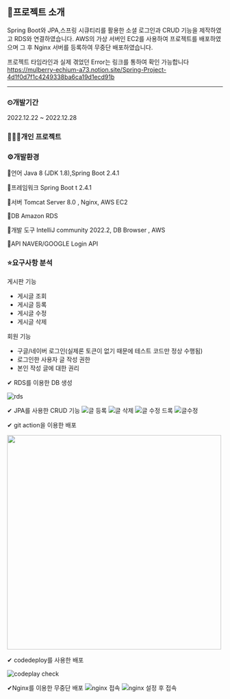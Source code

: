 ## 📃프로젝트 소개
Spring Boot와 JPA,스프링 시큐티리를 활용한 소셜 로그인과 CRUD 기능을 제작하였고 RDS와 연결하였습니다.  AWS의 가상 서버인 EC2를 사용하여 프로젝트를 배포하였으며 그 후 Nginx 서버를 등록하여 무중단 배포하였습니다.

프로젝트 타임라인과 실제 겪었던 Error는 링크를 통하여 확인 가능합니다
https://mulberry-echium-a73.notion.site/Spring-Project-4d1f0d7f1c4249338ba6ca19d1ecd91b
***

### ⏲개발기간
2022.12.22 ~ 2022.12.28

### 🧑‍🤝‍🧑개인 프로젝트

### ⚙개발환경
🔹언어 Java 8 (JDK 1.8),Spring Boot 2.4.1

🔹프레임워크 Spring Boot t 2.4.1

🔹서버 Tomcat Server 8.0 , Nginx, AWS EC2

🔹DB	Amazon RDS

🔹개발 도구 IntelliJ community 2022.2, DB Browser , AWS

🔹API NAVER/GOOGLE Login API

### ⭐요구사항 분석

게시판 기능

- 게시글 조회
- 게시글 등록
- 게시글 수정
- 게시글 삭제

회원 기능

- 구글/네이버 로그인(실제론 토큰이 없기 때문에 테스트 코드만 정상 수행됨)
- 로그인한 사용자 글 작성 권한
- 본인 작성 글에 대한 권리

✔ RDS를 이용한 DB 생성

![rds](https://user-images.githubusercontent.com/103393439/209842368-281008a3-1088-4575-a3ce-a65d4436f795.jpg)

✔ JPA를 사용한 CRUD 기능
![글 등록](https://user-images.githubusercontent.com/103393439/209836164-84bb3edc-a7f0-421f-ab95-62ff3d02c39a.jpg)
![글 삭제](https://user-images.githubusercontent.com/103393439/209836174-894ddf61-d7ae-4af4-8c89-c07393f08d43.jpg)
![글 수정 드록](https://user-images.githubusercontent.com/103393439/209836184-abdce7e2-3a41-4940-a2b6-62efa00bfdc8.jpg)
![글수정](https://user-images.githubusercontent.com/103393439/209836194-fb93274e-782f-4841-b630-7bc4d24944a6.jpg)


✔ git action을 이용한 배포

<img src="https://user-images.githubusercontent.com/103393439/209840128-dd687e71-d61d-4c1d-ad8d-a3b019627b38.jpg" width="500" />

✔ codedeploy를 사용한 배포 

![codeplay check](https://user-images.githubusercontent.com/103393439/209846951-ac9b80f3-1a24-4792-80d4-437f3ed1bcc1.jpg)

✔Nginx를 이용한 무중단 배포
![nginx 접속](https://user-images.githubusercontent.com/103393439/209839963-c42c8ad1-d0dd-4392-a9fb-42aceeb68c88.jpg)
![nginx 설정 후 접속](https://user-images.githubusercontent.com/103393439/209840066-172287c2-ff54-4990-9863-558e64cfcaf2.jpg)

